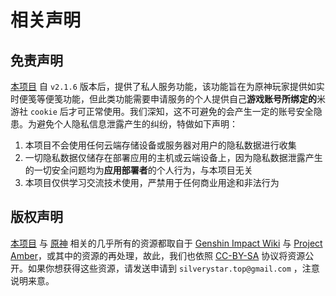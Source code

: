 # 相关声明

## 免责声明
[本项目](https://github.com/SilveryStar/Adachi-BOT) 自 `v2.1.6` 版本后，提供了私人服务功能，该功能旨在为原神玩家提供如实时便笺等便笺功能，但此类功能需要申请服务的个人提供自己**游戏账号所绑定的**米游社 `cookie` 后才可正常使用。我们深知，这不可避免的会产生一定的账号安全隐患。为避免个人隐私信息泄露产生的纠纷，特做如下声明：
1. 本项目不会使用任何云端存储设备或服务器对用户的隐私数据进行收集
2. 一切隐私数据仅储存在部署应用的主机或云端设备上，因为隐私数据泄露产生的一切安全问题均为**应用部署者**的个人行为，与本项目无关
3. 本项目仅供学习交流技术使用，严禁用于任何商业用途和非法行为

## 版权声明
[本项目](https://github.com/SilveryStar/Adachi-BOT) 与 [原神](https://ys.mihoyo.com/) 相关的几乎所有的资源都取自于 [Genshin Impact Wiki](https://genshin-impact.fandom.com/wiki/Genshin_Impact_Wiki) 与 [Project Amber](https://ambr.top/)，或其中的资源的再处理，故此，我们也依照 [CC-BY-SA](https://creativecommons.org/licenses/by-sa/4.0/) 协议将资源公开。如果你想获得这些资源，请发送申请到 `silverystar.top@gmail.com` ，注意说明来意。
